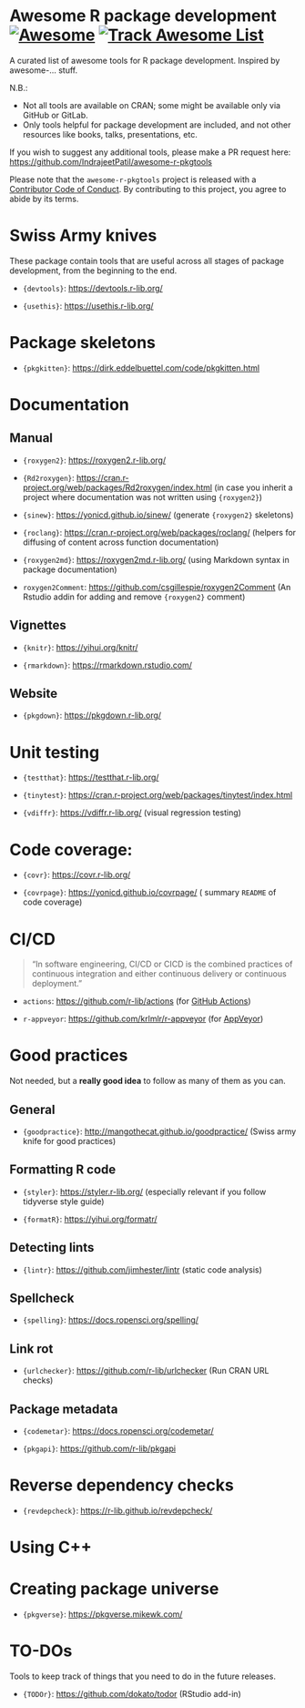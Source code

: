 
# Awesome R package development [![Awesome](https://awesome.re/badge.svg)](https://awesome.re) [![Track Awesome List](https://www.trackawesomelist.com/badge.svg)](https://www.trackawesomelist.com/IndrajeetPatil/awesome-r-pkgtools/)

A curated list of awesome tools for R package development. Inspired by
awesome-… stuff.

N.B.:

-   Not all tools are available on CRAN; some might be available only
    via GitHub or GitLab.
-   Only tools helpful for package development are included, and not
    other resources like books, talks, presentations, etc.

If you wish to suggest any additional tools, please make a PR request
here: <https://github.com/IndrajeetPatil/awesome-r-pkgtools>

Please note that the `awesome-r-pkgtools` project is released with a
[Contributor Code of
Conduct](https://contributor-covenant.org/version/2/0/CODE_OF_CONDUCT.html).
By contributing to this project, you agree to abide by its terms.

# Swiss Army knives

These package contain tools that are useful across all stages of package
development, from the beginning to the end.

-   `{devtools}`: <https://devtools.r-lib.org/>

-   `{usethis}`: <https://usethis.r-lib.org/>

# Package skeletons

-   `{pkgkitten}`: <https://dirk.eddelbuettel.com/code/pkgkitten.html>

# Documentation

## Manual

-   `{roxygen2}`: <https://roxygen2.r-lib.org/>

-   `{Rd2roxygen}`:
    <https://cran.r-project.org/web/packages/Rd2roxygen/index.html> (in
    case you inherit a project where documentation was not written using
    `{roxygen2}`)

-   `{sinew}`: <https://yonicd.github.io/sinew/> (generate `{roxygen2}`
    skeletons)

-   `{roclang}`: <https://cran.r-project.org/web/packages/roclang/>
    (helpers for diffusing of content across function documentation)

-   `{roxygen2md}`: <https://roxygen2md.r-lib.org/> (using Markdown
    syntax in package documentation)

-   `roxygen2Comment`: <https://github.com/csgillespie/roxygen2Comment>
    (An Rstudio addin for adding and remove `{roxygen2}` comment)

## Vignettes

-   `{knitr}`: <https://yihui.org/knitr/>

-   `{rmarkdown}`: <https://rmarkdown.rstudio.com/>

## Website

-   `{pkgdown}`: <https://pkgdown.r-lib.org/>

# Unit testing

-   `{testthat}`: <https://testthat.r-lib.org/>

-   `{tinytest}`:
    <https://cran.r-project.org/web/packages/tinytest/index.html>

-   `{vdiffr}`: <https://vdiffr.r-lib.org/> (visual regression testing)

# Code coverage:

-   `{covr}`: <https://covr.r-lib.org/>

-   `{covrpage}`: <https://yonicd.github.io/covrpage/> ( summary
    `README` of code coverage)

# CI/CD

> “In software engineering, CI/CD or CICD is the combined practices of
> continuous integration and either continuous delivery or continuous
> deployment.”

-   `actions`: <https://github.com/r-lib/actions> (for [GitHub
    Actions](https://github.com/features/actions))

-   `r-appveyor`: <https://github.com/krlmlr/r-appveyor> (for
    [AppVeyor](https://www.appveyor.com/))

# Good practices

Not needed, but a **really good idea** to follow as many of them as you
can.

## General

-   `{goodpractice}`: <http://mangothecat.github.io/goodpractice/>
    (Swiss army knife for good practices)

## Formatting R code

-   `{styler}`: <https://styler.r-lib.org/> (especially relevant if you
    follow tidyverse style guide)

-   `{formatR}`: <https://yihui.org/formatr/>

## Detecting lints

-   `{lintr}`: <https://github.com/jimhester/lintr> (static code
    analysis)

## Spellcheck

-   `{spelling}`: <https://docs.ropensci.org/spelling/>

## Link rot

-   `{urlchecker}`: <https://github.com/r-lib/urlchecker> (Run CRAN URL
    checks)

## Package metadata

-   `{codemetar}`: <https://docs.ropensci.org/codemetar/>

-   `{pkgapi}`: <https://github.com/r-lib/pkgapi>

# Reverse dependency checks

-   `{revdepcheck}`: <https://r-lib.github.io/revdepcheck/>

# Using C++

# Creating package universe

-   `{pkgverse}`: <https://pkgverse.mikewk.com/>

# TO-DOs

Tools to keep track of things that you need to do in the future
releases.

-   `{TODOr}`: <https://github.com/dokato/todor> (RStudio add-in)
